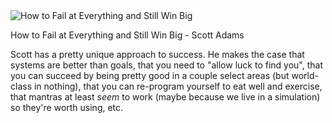 <img src="../../public/images/book_covers/howtofail.jpg" id="cover" alt="How to Fail at Everything and Still Win Big"/>
<p id="title">How to Fail at Everything and Still Win Big - Scott Adams</p>

Scott has a pretty unique approach to success. 
He makes the case that systems are better than goals, that you need to "allow luck to find you", that you can succeed by being pretty good in a couple select areas (but world-class in nothing), that you can re-program yourself to eat well and exercise, that mantras at least _seem_ to work (maybe because we live in a simulation) so they're worth using, etc.
